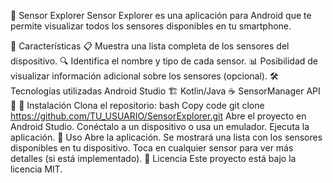 
📱 Sensor Explorer
Sensor Explorer es una aplicación para Android que te permite visualizar todos los sensores disponibles en tu smartphone.

📌 Características
📋 Muestra una lista completa de los sensores del dispositivo.
🔍 Identifica el nombre y tipo de cada sensor.
📊 Posibilidad de visualizar información adicional sobre los sensores (opcional).
🛠️ Tecnologías utilizadas
Android Studio 🏗️
Kotlin/Java ☕
SensorManager API 📡
📲 Instalación
Clona el repositorio:
bash
Copy code
git clone https://github.com/TU_USUARIO/SensorExplorer.git
Abre el proyecto en Android Studio.
Conéctalo a un dispositivo o usa un emulador.
Ejecuta la aplicación.
🎯 Uso
Abre la aplicación.
Se mostrará una lista con los sensores disponibles en tu dispositivo.
Toca en cualquier sensor para ver más detalles (si está implementado).
📜 Licencia
Este proyecto está bajo la licencia MIT.

